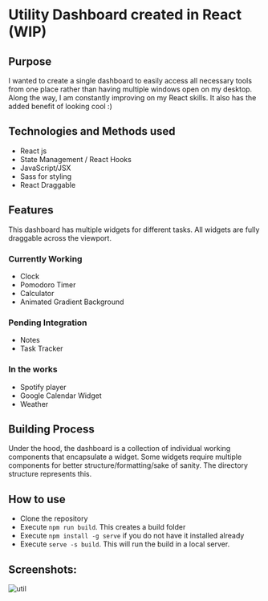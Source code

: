 # Utility Dashboard created in React (WIP)

## Purpose
I wanted to create a single dashboard to easily access all necessary tools from one place rather than having multiple windows open on my desktop. Along the way, I am constantly improving on my React skills. It also has the added benefit of looking cool :)

## Technologies and Methods used
+ React js
+ State Management / React Hooks
+ JavaScript/JSX 
+ Sass for styling 
+ React Draggable

## Features 
This dashboard has multiple widgets for different tasks. All widgets are fully draggable across the viewport. 

### Currently Working
+ Clock
+ Pomodoro Timer 
+ Calculator
+ Animated Gradient Background

### Pending Integration
+ Notes 
+ Task Tracker

### In the works 
+ Spotify player
+ Google Calendar Widget
+ Weather 

## Building Process
Under the hood, the dashboard is a collection of individual working components that encapsulate a widget. Some widgets require multiple components for better structure/formatting/sake of sanity. The directory structure represents this. 


## How to use

+ Clone the repository
+ Execute `npm run build`. This creates a build folder
+ Execute `npm install -g serve` if you do not have it installed already
+ Execute `serve -s build`. This will run the build in a local server.

## Screenshots: 

![util](https://user-images.githubusercontent.com/30232380/132534048-b73cecba-e1ef-4b1e-a2de-09a478f8c620.png)


